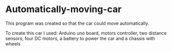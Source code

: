 # Automatically-moving-car

This program was created so that the car could move automatically.

To create this car I used: Arduino uno board, motors controller, two distance sensors, four DC motors, a battery to power the car and a chassis with wheels
